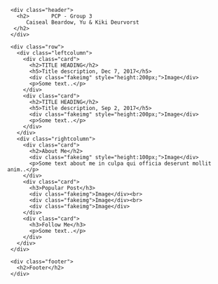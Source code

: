 <html lang="en">
  <head>
        <link rel="stylesheet" href="webPage.css">
  </head>

  <body>

     <div class="header">
       <h2>       PCP - Group 3
          Caiseal Beardow, Yu & Kiki Deurvorst
      </h2>
     </div>

     <div class="row">
       <div class="leftcolumn">
         <div class="card">
           <h2>TITLE HEADING</h2>
           <h5>Title description, Dec 7, 2017</h5>
           <div class="fakeimg" style="height:200px;">Image</div>
           <p>Some text..</p>
         </div>
         <div class="card">
           <h2>TITLE HEADING</h2>
           <h5>Title description, Sep 2, 2017</h5>
           <div class="fakeimg" style="height:200px;">Image</div>
           <p>Some text..</p>
         </div>
       </div>
       <div class="rightcolumn">
         <div class="card">
           <h2>About Me</h2>
           <div class="fakeimg" style="height:100px;">Image</div>
           <p>Some text about me in culpa qui officia deserunt mollit anim..</p>
         </div>
         <div class="card">
           <h3>Popular Post</h3>
           <div class="fakeimg">Image</div><br>
           <div class="fakeimg">Image</div><br>
           <div class="fakeimg">Image</div>
         </div>
         <div class="card">
           <h3>Follow Me</h3>
           <p>Some text..</p>
         </div>
       </div>
     </div>

     <div class="footer">
       <h2>Footer</h2>
     </div>

  </body>
</html>
